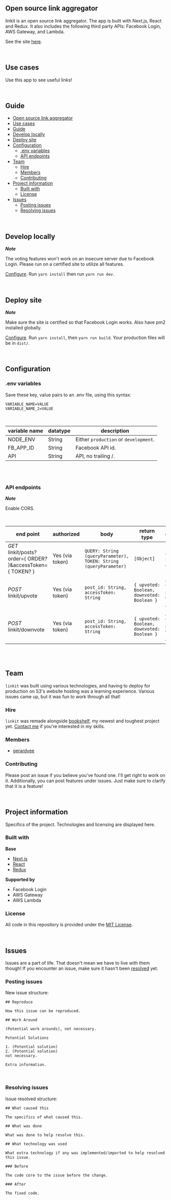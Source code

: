 ## Open source link aggregator

linkit is an open source link aggregator. The app is built with Next.js, React and Redux.
It also includes the following third party APIs: Facebook Login, AWS Gateway, and Lambda.

See the site [here](https://www.linkitproject.com/).

<br>

## Use cases

Use this app to see useful links!

<br>

## Guide
- [Open source link aggregator](#open-source-link-aggregator)
- [Use cases](#use-cases)
- [Guide](#guide)
- [Develop locally](#develop-locally)
- [Deploy site](#deploy-site)
- [Configuration](#configuration)
  - [.env variables](#env-variables)
  - [API endpoints](#api-endpoints)
- [Team](#team)
  - [Hire](#hire)
  - [Members](#members)
  - [Contributing](#contributing)
- [Project information](#project-information)
  - [Built with](#built-with)
  - [License](#license)
- [Issues](#issues)
  - [Posting issues](#posting-issues)
  - [Resolving issues](#resolving-issues)
  
<br>

## Develop locally

***Note***

The voting features won't work on an insecure server due to Facebook Login. Please run on a certified site to utilize all features.

[Configure](#configuration). Run `yarn install` then run `yarn run dev`.

<br>

## Deploy site

***Note***

Make sure the site is certified so that Facebook Login works. Also have pm2 installed globally.

[Configure](#configuration). Run `yarn install`, then `yarn run build`. Your production files will be in `dist/`.

<br>

## Configuration

### .env variables

Save these key, value pairs to an .env file, using this syntax:

```
VARIABLE_NAME=VALUE
VARIABLE_NAME_2=VALUE
```
<br>

| variable name  | datatype  | description |
|---|---|---|
| NODE_ENV  | String  | Either `production` or `development`. |
| FB_APP_ID | String | Facebook API id. |
| API | String | API, no trailing /. |

<br><br>

### API endpoints

***Note***

Enable CORS.

<br>

| end point  | authorized | body | return type  | description |
|---|---|---|---|---|
| *GET* linkit/posts?order={ ORDER? }&accessToken={ TOKEN? }  | Yes (via token) | `QUERY: String (queryParameter), TOKEN: String (queryParameter)` | `[Object]`  | A lit of search objects. |
| *POST* linkit/upvote  | Yes (via token) | `post_id: String, accessToken: String` | `{ upvoted: Boolean, downvoted: Boolean }`  | After voting, it returns What voing a post has. |
| *POST* linkit/downvote  | Yes (via token) | `post_id: String, accessToken: String` | `{ upvoted: Boolean, downvoted: Boolean }`  | After voting, it returns What voing a post has. |

<br><br>

## Team

`linkit` was built using various technologies, and having to deploy for production on S3's website hosting was a learning experience. Various issues came up, but it was fun to work through all that!


### Hire

`linkit` was remade alongside [bookshelf](https://github.com/GerardVee/bookshelf), my newest and toughest project yet. [Contact me](https://gerardvee.com/contact) if you're interested in my skills.


### Members

- [gerardvee](https://github.com/GerardVee)


### Contributing

Please post an issue if you believe you've found one. I'll get right to work on it. Additionally, you can post features under issues. Just make sure to clarify that it is a feature!

<br>

## Project information

Specifics of the project. Technologies and licensing are displayed here.

### Built with

**Base**

- [Next.js](https://github.com/zeit/next.js)
- [React](https://github.com/facebook/react)
- [Redux](https://github.com/reduxjs/redux)

**Supported by**

- Facebook Login
- AWS Gateway
- AWS Lambda

### License

All code in this repository is provided under the [MIT License](https://github.com/GerardVee/linkit/blob/master/LICENSE.md).

<br>

## Issues

Issues are a part of life. That doesn't mean we have to live with them though! If you encounter an issue, make sure it hasn't been [resolved](https://github.com/GerardVee/linkit/issues?utf8=%E2%9C%93&q=is%3Aresolved) yet.


### Posting issues

New issue structure:

```
## Reproduce

How this issue can be reproduced.

## Work Around

(Potential work arounds), not necessary.

Potential Solutions

1. (Potential solution)
2. (Potential solution)
not necessary.

Extra information.
```

<br>

### Resolving issues

Issue resolved structure:

```
## What caused this

The specifics of what caused this.

## What was done

What was done to help resolve this.

## What technology was used

What extra technology if any was implemented/imported to help resolved this issue.

### Before

The code core to the issue before the change.

### After

The fixed code.

```

